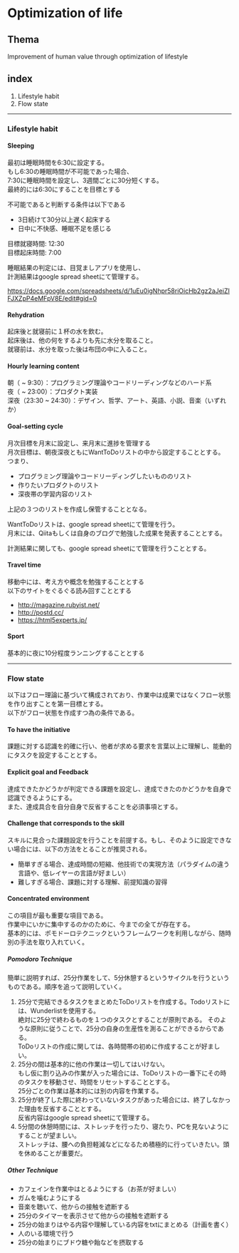 # Optimization of life

## Thema

Improvement of human value through optimization of lifestyle

## index

1. Lifestyle habit
1. Flow state

-------------------

### Lifestyle habit

#### Sleeping

最初は睡眠時間を6:30に設定する。  
もし6:30の睡眠時間が不可能であった場合、  
7:30に睡眠時間を設定し、3週間ごとに30分短くする。  
最終的には6:30にすることを目標とする

不可能であると判断する条件は以下である

- 3日続けて30分以上遅く起床する
- 日中に不快感、睡眠不足を感じる

目標就寝時間: 12:30  
目標起床時間: 7:00

睡眠結果の判定には、目覚ましアプリを使用し、  
計測結果はgoogle spread sheetにて管理する。

https://docs.google.com/spreadsheets/d/1uEu0igNhpr58riOicHb2gz2aJeiZIFJXZpP4eMFpV8E/edit#gid=0

#### Rehydration

起床後と就寝前に１杯の水を飲む。  
起床後は、他の何をするよりも先に水分を取ること。  
就寝前は、水分を取った後は布団の中に入ること。

#### Hourly learning content

朝（ ~ 9:30）：プログラミング理論やコードリーディングなどのハード系  
夜（ ~ 23:00）：プロダクト実装  
深夜（23:30 ~ 24:30）：デザイン、哲学、アート、英語、小説、音楽（いずれか）

#### Goal-setting cycle

月次目標を月末に設定し、来月末に進捗を管理する  
月次目標は、朝夜深夜ともにWantToDoリストの中から設定することとする。  
つまり、

- プログラミング理論やコードリーディングしたいもののリスト
- 作りたいプロダクトのリスト
- 深夜帯の学習内容のリスト
 
上記の３つのリストを作成し保管することとなる。

WantToDoリストは、google spread sheetにて管理を行う。  
月末には、Qiitaもしくは自身のブログで勉強した成果を発表することとする。

計測結果に関しても、google spread sheetにて管理を行うこととする。

#### Travel time

移動中には、考え方や概念を勉強することとする  
以下のサイトをぐるぐる読み回すこととする

- http://magazine.rubyist.net/
- http://postd.cc/
- https://html5experts.jp/

#### Sport

基本的に夜に10分程度ランニングすることとする

-------------------

### Flow state

以下はフロー理論に基づいて構成されており、作業中は成果ではなくフロー状態を作り出すことを第一目標とする。  
以下がフロー状態を作成すつ為の条件である。

#### To have the initiative

課題に対する認識を的確に行い、他者が求める要求を言葉以上に理解し、能動的にタスクを設定することとする。

#### Explicit goal and Feedback

達成できたかどうかが判定できる課題を設定し、達成できたのかどうかを自身で認識できるようにする。  
また、達成具合を自分自身で反省することを必須事項とする。

#### Challenge that corresponds to the skill

スキルに見合った課題設定を行うことを前提する。もし、そのように設定できない場合には、以下の方法をとることが推奨される。

- 簡単すぎる場合、達成時間の短縮、他技術での実現方法（パラダイムの違う言語や、低レイヤーの言語が好ましい）
- 難しすぎる場合、課題に対する理解、前提知識の習得

#### Concentrated environment

この項目が最も重要な項目である。  
作業中にいかに集中するのかのために、今までの全てが存在する。  
基本的には、ポモドーロテクニックというフレームワークを利用しながら、随時別の手法を取り入れていく。

##### Pomodoro Technique

簡単に説明すれば、25分作業をして、5分休憩するというサイクルを行うというものである。順序を追って説明していく。

1. 25分で完結できるタスクをまとめたToDoリストを作成する。Todoリストには、Wunderlistを使用する。  
絶対に25分で終わるものを１つのタスクとすることが原則である。   そのような原則に従うことで、25分の自身の生産性を測ることができるからである。  
ToDoリストの作成に関しては、各時間帯の初めに作成することが好ましい。
1. 25分の間は基本的に他の作業は一切してはいけない。  
もし仮に割り込みの作業が入った場合には、ToDoリストの一番下にその時のタスクを移動させ、時間をリセットすることとする。  
25分ごとの作業は基本的には別の内容を作業する。
1. 25分が終了した際に終わっていないタスクがあった場合には、終了しなかった理由を反省することとする。  
反省内容はgoogle spread sheetにて管理する。
1. 5分間の休憩時間には、ストレッチを行ったり、寝たり、PCを見ないようにすることが望ましい。  
ストレッチは、腰への負担軽減などになるため積極的に行っていきたい。頭を休めることが重要だ。

##### Other Technique

- カフェインを作業中はとるようにする（お茶が好ましい）
- ガムを噛むようにする
- 音楽を聴いて、他からの接触を遮断する
- 25分のタイマーを表示させて他からの接触を遮断する
- 25分の始まりはやる内容や理解している内容をtxtにまとめる（計画を書く）
- 人のいる環境で行う
- 25分の始まりにブドウ糖や飴などを摂取する
